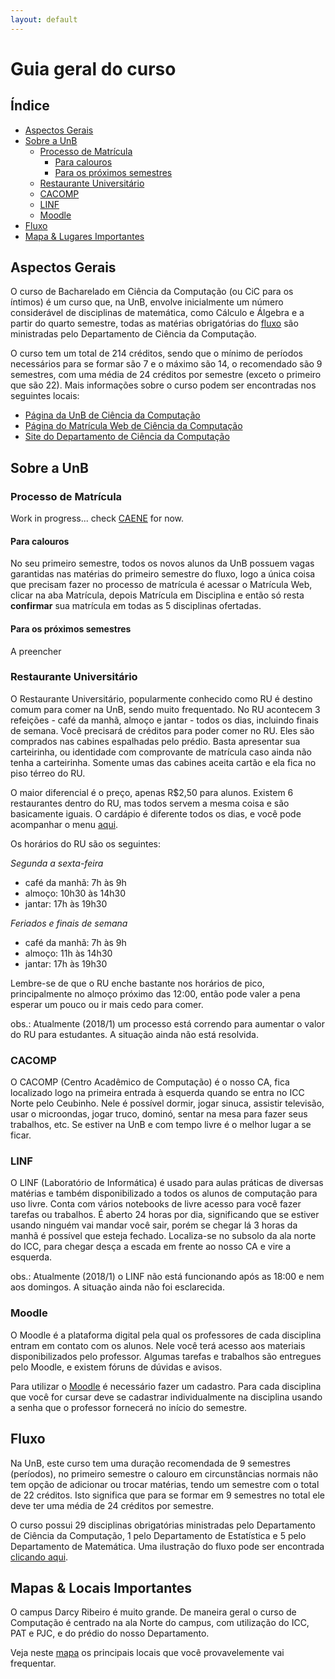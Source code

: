 ```yaml
---
layout: default
---
```


# Guia geral do curso

## Índice
- [Aspectos Gerais](#aspectos-gerais)
- [Sobre a UnB](#sobre-a-unb)
  - [Processo de Matrícula](#processo-de-matrícula)
    - [Para calouros](#para-calouros)
    - [Para os próximos semestres](#para-os-próximos-semestres)
  - [Restaurante Universitário](#ru)
  - [CACOMP](#cacomp)
  - [LINF](#linf)
  - [Moodle](#moodle)
- [Fluxo](#fluxo)
- [Mapa & Lugares Importantes](#mapas)

## [](#aspectos-gerais)Aspectos Gerais

O curso de Bacharelado em Ciência da Computação (ou CiC para os íntimos) é um curso que, na UnB, envolve inicialmente um número considerável de disciplinas de matemática, como Cálculo e Álgebra e a partir do quarto semestre, todas as matérias obrigatórias do [fluxo](#fluxo) são ministradas pelo Departamento de Ciência da Computação.

O curso tem um total de 214 créditos, sendo que o mínimo de períodos necessários para se formar são 7 e o máximo são 14, o recomendado são 9 semestres, com uma média de 24 créditos por semestre (exceto o primeiro que são 22). Mais informações sobre o curso podem ser encontradas nos seguintes locais:
 * [Página da UnB de Ciência da Computação](http://www.unb2.unb.br/aluno_de_graduacao/cursos/ciencia_da_computacao)
 * [Página do Matrícula Web de Ciência da Computação](https://matriculaweb.unb.br/graduacao/curso_dados.aspx?cod=370)
 * [Site do Departamento de Ciência da Computação](http://www.cic.unb.br/)

## [](#sobre-a-unb)Sobre a UnB

### Processo de Matrícula

Work in progress... check [CAENE](https://www.facebook.com/pg/unb.caene/photos/?tab=album&album_id=1392229010861046) for now.

#### Para calouros

No seu primeiro semestre, todos os novos alunos da UnB possuem vagas garantidas nas matérias do primeiro semestre do fluxo, logo a única coisa que precisam fazer no processo de matrícula é acessar o Matrícula Web, clicar na aba Matrícula, depois Matrícula em Disciplina e então só resta **confirmar** sua matrícula em todas as 5 disciplinas ofertadas.

#### Para os próximos semestres

A preencher

### Restaurante Universitário

O Restaurante Universitário, popularmente conhecido como RU é destino comum para comer na UnB, sendo muito frequentado. No RU acontecem 3 refeições - café da manhã, almoço e jantar - todos os dias, incluindo finais de semana. Você precisará de créditos para poder comer no RU. Eles são comprados nas cabines espalhadas pelo prédio. Basta apresentar sua carteirinha, ou identidade com comprovante de matrícula caso ainda não tenha a carteirinha. Somente umas das cabines aceita cartão e ela fica no piso térreo do RU.

O maior diferencial é o preço, apenas R$2,50 para alunos. Existem 6 restaurantes dentro do RU, mas todos servem a mesma coisa e são basicamente iguais. O cardápio é diferente todos os dias, e você pode acompanhar o menu 
[aqui](http://www.ru.unb.br/cardapio-ru-unb).

Os horários do RU são os seguintes:

_Segunda a sexta-feira_
 - café da manhã: 7h às 9h
 - almoço: 10h30 às 14h30
 - jantar: 17h às 19h30
 
_Feriados e finais de semana_
 - café da manhã: 7h às 9h
 - almoço: 11h às 14h30
 - jantar: 17h às 19h30

Lembre-se de que o RU enche bastante nos horários de pico, principalmente no almoço próximo das 12:00, então pode valer a pena esperar um pouco ou ir mais cedo para comer.

obs.: Atualmente (2018/1) um processo está correndo para aumentar o valor do RU para estudantes. A situação ainda não está resolvida.

### CACOMP

O CACOMP (Centro Acadêmico de Computação) é o nosso CA, fica localizado logo na primeira entrada à esquerda quando se entra no ICC Norte pelo Ceubinho. Nele é possível dormir, jogar sinuca, assistir televisão, usar o microondas, jogar truco, dominó, sentar na mesa para fazer seus trabalhos, etc. Se estiver na UnB e com tempo livre é o melhor lugar a se ficar.

### LINF

O LINF (Laboratório de Informática) é usado para aulas práticas de diversas matérias e também disponibilizado a todos os alunos de computação para uso livre. Conta com vários notebooks de livre acesso para você fazer tarefas ou trabalhos. É aberto 24 horas por dia, significando que se estiver usando ninguém vai mandar você sair, porém se chegar lá 3 horas da manhã é possível que esteja fechado. Localiza-se no subsolo da ala norte do ICC, para chegar desça a escada em frente ao nosso CA e vire a esquerda. 

obs.: Atualmente (2018/1) o LINF não está funcionando após as 18:00 e nem aos domingos. A situação ainda não foi esclarecida.

### Moodle

O Moodle é a plataforma digital pela qual os professores de cada disciplina entram em contato com os alunos. Nele você terá acesso aos materiais disponibilizados pelo professor. Algumas tarefas e trabalhos são entregues pelo Moodle, e existem fóruns de dúvidas e avisos.

Para utilizar o [Moodle](https://aprender.unb.br/) é necessário fazer um cadastro. Para cada disciplina que você for cursar deve se cadastrar individualmente na disciplina usando a senha que o professor fornecerá no início do semestre.

## [](#fluxo)Fluxo

Na UnB, este curso tem uma duração recomendada de 9 semestres (períodos), no primeiro semestre o calouro em circunstâncias normais não tem opção de adicionar ou trocar matérias, tendo um semestre com o total de 22 créditos. Isto significa que para se formar em 9 semestres no total ele deve ter uma média de 24 créditos por semestre.

O curso possui 29 disciplinas obrigatórias ministradas pelo Departamento de Ciência da Computação, 1 pelo Departamento de Estatística e 5 pelo Departamento de Matemática. Uma ilustração do fluxo pode ser encontrada [clicando aqui](/assets/img/fluxo.jpg).

## [](#mapas)Mapas & Locais Importantes

O campus Darcy Ribeiro é muito grande. De maneira geral o curso de Computação é centrado na ala Norte do campus, com utilização do ICC, PAT e PJC, e do prédio do nosso Departamento.

Veja neste [mapa](https://drive.google.com/open?id=1TViwATd99jzcO0IO7H5jAYMPRCvinVDs&usp=sharing) os principais locais que você provavelemente vai frequentar. 
